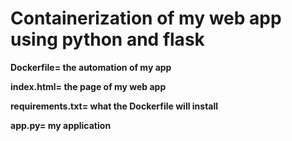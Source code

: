 # Containerization of my web app using python and flask

**Dockerfile= the automation of my app**

**index.html= the page of my web app**

**requirements.txt= what the Dockerfile will install**

**app.py= my application**
